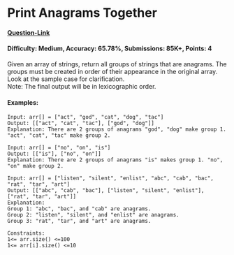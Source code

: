 # Print Anagrams Together
#### [Question-Link](https://www.geeksforgeeks.org/problems/print-anagrams-together/1)
#### Difficulty: Medium, Accuracy: 65.78%, Submissions: 85K+, Points: 4

Given an array of strings, return all groups of strings that are anagrams. The groups must be created in order of their appearance in the original array. Look at the sample case for clarification.
<br>
Note: The final output will be in lexicographic order.

#### Examples:
```
Input: arr[] = ["act", "god", "cat", "dog", "tac"]
Output: [["act", "cat", "tac"], ["god", "dog"]]
Explanation: There are 2 groups of anagrams "god", "dog" make group 1. "act", "cat", "tac" make group 2.
```
```
Input: arr[] = ["no", "on", "is"]
Output: [["is"], ["no", "on"]]
Explanation: There are 2 groups of anagrams "is" makes group 1. "no", "on" make group 2.
```
```
Input: arr[] = ["listen", "silent", "enlist", "abc", "cab", "bac", "rat", "tar", "art"]
Output: [["abc", "cab", "bac"], ["listen", "silent", "enlist"], ["rat", "tar", "art"]]
Explanation: 
Group 1: "abc", "bac", and "cab" are anagrams.
Group 2: "listen", "silent", and "enlist" are anagrams.
Group 3: "rat", "tar", and "art" are anagrams.
```
```
Constraints:
1<= arr.size() <=100
1<= arr[i].size() <=10
```
